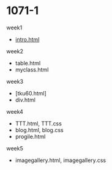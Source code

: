 # 1071-1
week1
* [intro.html](https://github.com/z568sd232/1071-1/blob/master/w01/intro.html)

week2
* table.html
* myclass.html

week3
* [tku60.html]
* div.html

week4
* TTT.html, TTT.css
* blog.html, blog.css
* progile.html

week5
* imagegallery.html, imagegallery.css
<!--stackedit_data:
eyJoaXN0b3J5IjpbLTI0NDg4OTkzOF19
-->